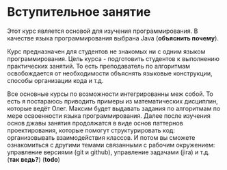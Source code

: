 Вступительное занятие
=====================
Этот курс является основой для изучения программирования. В качестве языка программирования выбрана Java (__объяснить почему__).

Курс предназначен для студентов не знакомых ни с одним языком программирования. Цель курса - подготовить студентов к выполнению практических занятий. То есть преподаватель по алгоритмам освобождается от необходимости объяснять языковые конструкции, способы организации кода и т.д.

Все основные курсы по возможности интегрированны меж собой. То есть я постараюсь приводить примеры из математических дисциплин, которые ведёт Олег. Максим будет выдавать задания по алгоритмам по мере освоенности языка программирования. Далее после изучения основ джавы занятия продолжатся в виде основ паттернов проектирования, которые помогут структурировать код: организовывать взаимодействия классов. И потом вы сможете ознакомиться с другими темами связанными с рабочим окружением: управление версиями (git и github), управление задачами (jira) и т.д. (__так ведь?__)
(__todo__)
